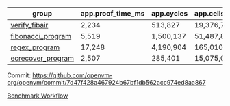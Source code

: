 | group | app.proof_time_ms | app.cycles | app.cells_used | leaf.proof_time_ms | leaf.cycles | leaf.cells_used |
| -- | -- | -- | -- | -- | -- | -- |
| [verify_fibair](https://github.com/openvm-org/openvm/blob/benchmark-results/benchmarks/verify_fibair-7d47f428a467924b67bf1db562acc974ed8aa867.md) | 2,234 |  513,827 |  19,376,791 |- | - | - |
| [fibonacci_program](https://github.com/openvm-org/openvm/blob/benchmark-results/benchmarks/fibonacci-7d47f428a467924b67bf1db562acc974ed8aa867.md) | 5,519 |  1,500,137 |  51,487,838 | 6,916 |  1,832,193 |  70,687,301 |
| [regex_program](https://github.com/openvm-org/openvm/blob/benchmark-results/benchmarks/regex-7d47f428a467924b67bf1db562acc974ed8aa867.md) | 17,248 |  4,190,904 |  165,010,909 | 15,003 |  3,027,699 |  142,193,523 |
| [ecrecover_program](https://github.com/openvm-org/openvm/blob/benchmark-results/benchmarks/ecrecover-7d47f428a467924b67bf1db562acc974ed8aa867.md) | 2,507 |  285,401 |  15,075,033 | 19,411 |  4,164,912 |  203,551,317 |


Commit: https://github.com/openvm-org/openvm/commit/7d47f428a467924b67bf1db562acc974ed8aa867

[Benchmark Workflow](https://github.com/openvm-org/openvm/actions/runs/12971037086)
